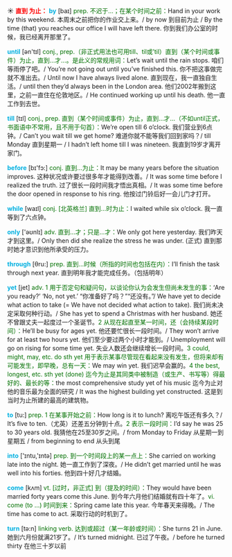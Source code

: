 ☀ <font color="red">**直到 为止：**</font>
<font color="sky blue">**by**</font> [baɪ] 
<font color="rgb(227, 108, 9)">prep. 不迟于…；在某个时间之前：</font>Hand in your work by this weekend. 本周末之前把你的作业交上来。/ by now 到目前为止 / By the time (that) you reaches our office I will have left there. 你到我们办公室的时候，我已经离开那里了。

<font color="sky blue">**until**</font> [ən'tɪl] 
<font color="rgb(227, 108, 9)">conj., prep.（非正式用法也可用till、til或’til）直到（某个时间或事件）为止，直到…才…。是此义的常规用词：</font>Let’s wait until the rain stops. 咱们等雨停了吧。/ You’re not going out until you’ve finished this. 你不把这事做完就不准出去。/ Until now I have always lived alone. 直到现在，我一直独自生活。/ until then they’d always been in the London area. 他们2002年搬到这里，之前一直住在伦敦地区。/ He continued working up until his death. 他一直工作到去世。

<font color="sky blue">**till**</font> [tɪl] 
<font color="rgb(227, 108, 9)">conj., prep. 直到（某个时间或事件）为止，直到…才…（不如until正式，书面语中不常用，且不用于句首）：</font>We’re open till 6 o’clock. 我们营业到6点钟。/ Can’t you wait till we get home? 难道你就不能等我们回到家吗？/ till Monday 直到星期一 / I hadn’t left home till I was nineteen. 我直到19岁才离开家门。

<font color="sky blue">**before**</font> [bɪ'fɔ:] 
<font color="rgb(227, 108, 9)">conj. 直到…为止：</font>It may be many years before the situation improves. 这种状况或许要过很多年才能得到改善。/ It was some time before I realized the truth. 过了很长一段时间我才悟出真相。/ It was some time before the door opened in response to his ring. 他按过门铃后好一会儿门才打开。

<font color="sky blue">**while**</font> [waɪl] 
<font color="rgb(227, 108, 9)">conj. [北英格兰] 直到…时为止：</font>I waited while six o’clock. 我一直等到了六点钟。

<font color="sky blue">**only**</font> ['əʊnlɪ] 
<font color="rgb(227, 108, 9)">adv. 直到…才；只是…才：</font>We only got here yesterday. 我们昨天才到这里。/ Only then did she realize the stress he was under. (正式) 直到那时她才意识到他所承受的压力。

<font color="sky blue">**through**</font> [θru:] 
<font color="rgb(227, 108, 9)">prep. 直到…时候（所指的时间也包括在内）：</font>I’ll finish the task through next year. 直到明年我才能完成任务。（包括明年）

<font color="sky blue">**yet**</font> [jet] 
<font color="rgb(227, 108, 9)">adv. 1 用于否定句和疑问句，以谈论你认为会发生但尚未发生的事：</font>‘Are you ready?’ ‘No, not yet.’ “你准备好了吗？”“还没有。”/ We have yet to decide what action to take (= We have not decided what action to take). 我们尚未决定采取何种行动。/ She has yet to spend a Christmas with her husband. 她还不曾跟丈夫一起度过一个圣诞节。<font color="rgb(227, 108, 9)">2 从现在起直至某一时间，还（会持续某段时间）：</font>He’ll be busy for ages yet. 他还要忙很长一段时间。/ They won’t arrive for at least two hours yet. 他们至少要过两个小时才能到。/ Unemployment will go on rising for some time yet. 失业人数还会继续增长一段时间。<font color="rgb(227, 108, 9)">3 could, might, may, etc. do sth yet 用于表示某事尽管现在看起来没有发生，但将来却有可能发生，即早晚，总有一天：</font>We may win yet. 我们迟早会赢的。<font color="rgb(227, 108, 9)">4 the best, longest, etc. sth yet (done) 迄今为止是其同类中被制造（或生产、书写等）得最好的、最长的等：</font>the most comprehensive study yet of his music 迄今为止对他的音乐最为全面的研究 / It was the highest building yet constructed. 这是到当时为止所建的最高的建筑物。 

<font color="sky blue">**to**</font> [tu:] 
<font color="rgb(227, 108, 9)">prep. 1 在某事开始之前：</font>How long is it to lunch? 离吃午饭还有多久？/ It’s five to ten.（尤英）还差五分钟到十点。<font color="rgb(227, 108, 9)">2 表示一段时间：</font>I’d say he was 25 to 30 years old. 我猜他在25至30岁之间。/ from Monday to Friday 从星期一到星期五 / from beginning to end 从头到尾

<font color="sky blue">**into**</font> ['ɪntu,'ɪntə] 
<font color="rgb(227, 108, 9)">prep. 到一个时间段上的某一点上：</font>She carried on working late into the night. 她一直工作到了深夜。/ He didn’t get married until he was well into his forties. 他到四十好几才结婚。

<font color="sky blue">**come**</font> [kʌm] 
<font color="rgb(227, 108, 9)">vt. [过时，非正式] 到（提及的时间）：</font>They would have been married forty years come this June. 到今年六月他们结婚就有四十年了。<font color="rgb(227, 108, 9)">vi. come (to ...) 时间到来：</font>Spring came late this year. 今年春天来得晚。/ The time has come to act. 采取行动的时机到了。

<font color="sky blue">**turn**</font> [tə:n] 
<font color="rgb(227, 108, 9)">linking verb. 达到或超过（某一年龄或时间）：</font>She turns 21 in June. 她到六月份就满21岁了。/ It’s turned midnight. 已过了午夜。/ before he turned thirty 在他三十岁以前
